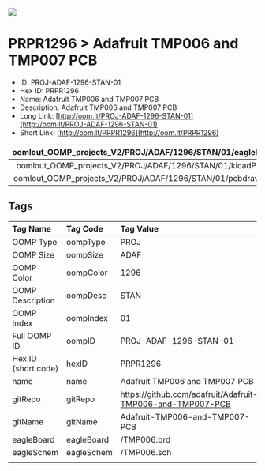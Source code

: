 


  
![][im]
# PRPR1296 > Adafruit TMP006 and TMP007 PCB

- ID: PROJ-ADAF-1296-STAN-01
- Hex ID: PRPR1296
- Name: Adafruit TMP006 and TMP007 PCB
- Description: Adafruit TMP006 and TMP007 PCB
- Long Link: [http://oom.lt/PROJ-ADAF-1296-STAN-01](http://oom.lt/PROJ-ADAF-1296-STAN-01)
- Short Link: [http://oom.lt/PRPR1296](http://oom.lt/PRPR1296)
  

|oomlout_OOMP_projects_V2/PROJ/ADAF/1296/STAN/01/eagleImage.png|oomlout_OOMP_projects_V2/PROJ/ADAF/1296/STAN/01/eagleSchemImage.png|oomlout_OOMP_projects_V2/PROJ/ADAF/1296/STAN/01/kicadPcb3dFront.png|oomlout_OOMP_projects_V2/PROJ/ADAF/1296/STAN/01/kicadPcb3dBack.png|
| :---: | :---: | :---: | :---: |
|oomlout_OOMP_projects_V2/PROJ/ADAF/1296/STAN/01/kicadPcb3d.png|oomlout_OOMP_projects_V2/PROJ/ADAF/1296/STAN/01/bomBack.png|oomlout_OOMP_projects_V2/PROJ/ADAF/1296/STAN/01/bomFront.png|oomlout_OOMP_projects_V2/PROJ/ADAF/1296/STAN/01/pcbdraw.svg|
|oomlout_OOMP_projects_V2/PROJ/ADAF/1296/STAN/01/pcbdrawBack.svg||||

## Tags
  

|Tag Name|Tag Code|Tag Value|
| :--- | :--- | :--- |
|OOMP Type|oompType|PROJ|
|OOMP Size|oompSize|ADAF|
|OOMP Color|oompColor|1296|
|OOMP Description|oompDesc|STAN|
|OOMP Index|oompIndex|01|
|Full OOMP ID|oompID|PROJ-ADAF-1296-STAN-01|
|Hex ID (short code)|hexID|PRPR1296|
|name|name|Adafruit TMP006 and TMP007 PCB|
|gitRepo|gitRepo|https://github.com/adafruit/Adafruit-TMP006-and-TMP007-PCB|
|gitName|gitName|Adafruit-TMP006-and-TMP007-PCB|
|eagleBoard|eagleBoard|/TMP006.brd|
|eagleSchem|eagleSchem|/TMP006.sch|
||||



[im]: PROJ/ADAF/1296/STAN/01/kicadPcb3d_450.png
